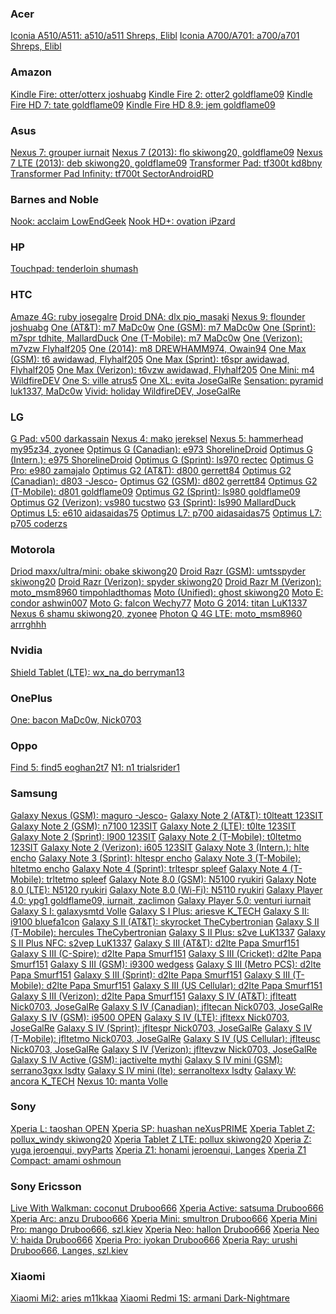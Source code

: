 <div>
<h3>Acer</h3>
<a href="http://forum.pac-rom.com/thread-752.html">Iconia A510/A511:           a510/a511      Shreps, Elibl</a>
<a href="http://forum.pac-rom.com/thread-1144.html">Iconia A700/A701:          a700/a701      Shreps, Elibl</a>
<br>
<h3>Amazon</h3>
<a href="http://forum.pac-rom.com/thread-557.html">Kindle Fire:                otter/otterx   joshuabg</a>
<a href="http://forum.pac-rom.com/thread-558.html">Kindle Fire 2:              otter2         goldflame09</a>
<a href="http://forum.pac-rom.com/thread-559.html">Kindle Fire HD 7:           tate           goldflame09</a>
<a href="http://forum.pac-rom.com/thread-560.html">Kindle Fire HD 8.9:         jem            goldflame09</a>
<br>
<h3>Asus</h3>
<a href="http://forum.pac-rom.com/thread-579.html">Nexus 7:                    grouper        iurnait</a>
<a href="http://forum.pac-rom.com/thread-552.html">Nexus 7 (2013):             flo            skiwong20, goldflame09</a>
<a href="http://forum.pac-rom.com/thread-552.html">Nexus 7 LTE (2013):         deb            skiwong20, goldflame09</a>
<a href="http://forum.pac-rom.com/thread-638.html">Transformer Pad:            tf300t         kd8bny</a>
<a href="http://forum.pac-rom.com/thread-526.html">Transformer Pad Infinity:   tf700t         SectorAndroidRD</a>
<br>
<h3>Barnes and Noble</h3>
<a href="http://forum.pac-rom.com/thread-885.html">Nook:                       acclaim        LowEndGeek</a>
<a href="http://forum.pac-rom.com/thread-1151.html">Nook HD+:                  ovation        iPzard</a>
<br>
<h3>HP</h3>
<a href="http://forum.pac-rom.com/thread-1391.html">Touchpad:                  tenderloin     shumash</a>
<br>
<h3>HTC</h3>
<a href="http://forum.pac-rom.com/thread-571.html">Amaze 4G:                   ruby           josegalre</a>
<a href="http://forum.pac-rom.com/thread-524.html">Droid DNA:                  dlx            pio_masaki</a>
<a href="http://forum.pac-rom.com/thread-1351.html">Nexus 9:                   flounder       joshuabg</a>
<a href="http://forum.pac-rom.com/thread-767.html">One (AT&T):                 m7             MaDc0w</a>
<a href="http://forum.pac-rom.com/thread-767.html">One (GSM):                  m7             MaDc0w</a>
<a href="http://forum.pac-rom.com/thread-855.html">One (Sprint):               m7spr          tdhite, MallardDuck</a>
<a href="http://forum.pac-rom.com/thread-767.html">One (T-Mobile):             m7             MaDc0w</a>
<a href="http://forum.pac-rom.com/thread-597.html">One (Verizon):              m7vzw          Flyhalf205</a>
<a href="http://forum.pac-rom.com/thread-886.html">One (2014):                 m8             DREWHAMM974, Owain94</a>
<a href="http://forum.pac-rom.com/thread-973.html">One Max (GSM):              t6             awidawad, Flyhalf205</a>
<a href="http://forum.pac-rom.com/thread-974.html">One Max (Sprint):           t6spr          awidawad, Flyhalf205</a>
<a href="http://forum.pac-rom.com/thread-975.html">One Max (Verizon):          t6vzw          awidawad, Flyhalf205</a>
<a href="http://forum.pac-rom.com/thread-1075.html">One Mini:                  m4             WildfireDEV</a>
<a href="http://forum.pac-rom.com/thread-596.html">One S:                      ville          atrus5</a>
<a href="http://forum.pac-rom.com/thread-529.html">One XL:                     evita          JoseGalRe</a>
<a href="http://forum.pac-rom.com/thread-1228.html">Sensation:                 pyramid        luk1337, MaDc0w</a>
<a href="http://forum.pac-rom.com/thread-1076.html">Vivid:                     holiday        WildfireDEV, JoseGalRe</a>
<br>
<h3>LG</h3>
<a href="http://forum.pac-rom.com/thread-539.html">G Pad:                      v500           darkassain</a>
<a href="http://forum.pac-rom.com/thread-1141.html">Nexus 4:                   mako           jereksel</a>
<a href="http://forum.pac-rom.com/thread-984.html">Nexus 5:                    hammerhead     my95z34, zyonee</a>
<a href="http://forum.pac-rom.com/thread-1084.html">Optimus G (Canadian):      e973           ShorelineDroid</a>
<a href="http://forum.pac-rom.com/thread-1092.html">Optimus G (Intern.):       e975           ShorelineDroid</a>
<a href="http://forum.pac-rom.com/thread-1129.html">Optimus G (Sprint):        ls970          rectec</a>
<a href="http://forum.pac-rom.com/thread-1054.html">Optimus G Pro:             e980           zamajalo</a>
<a href="http://forum.pac-rom.com/thread-???.html">Optimus G2 (AT&T):          d800           gerrett84</a>
<a href="http://forum.pac-rom.com/thread-???.html">Optimus G2 (Canadian):      d803           -Jesco-</a>
<a href="http://forum.pac-rom.com/thread-???.html">Optimus G2 (GSM):           d802           gerrett84</a>
<a href="http://forum.pac-rom.com/thread-562.html">Optimus G2 (T-Mobile):      d801           goldflame09</a>
<a href="http://forum.pac-rom.com/thread-563.html">Optimus G2 (Sprint):        ls980          goldflame09</a>
<a href="http://forum.pac-rom.com/thread-645.html">Optimus G2 (Verizon):       vs980          tucstwo</a>
<a href="http://forum.pac-rom.com/thread-1368.html">G3 (Sprint):               ls990          MallardDuck</a>
<a href="http://forum.pac-rom.com/thread-964.html">Optimus L5:                 e610           aidasaidas75</a>
<a href="http://forum.pac-rom.com/thread-922.html">Optimus L7:                 p700           aidasaidas75</a>
<a href="http://forum.pac-rom.com/thread-???.html">Optimus L7:                 p705           coderzs</a>
<br>
<h3>Motorola</h3>
<a href="http://forum.pac-rom.com/thread-1378.html">Driod maxx/ultra/mini:     obake          skiwong20</a>
<a href="http://forum.pac-rom.com/thread-1038.html">Droid Razr (GSM):          umtsspyder     skiwong20</a>
<a href="http://forum.pac-rom.com/thread-1038.html">Droid Razr (Verizon):      spyder         skiwong20</a>
<a href="http://forum.pac-rom.com/thread-615.html">Droid Razr M (Verizon):     moto_msm8960   timpohladthomas</a>
<a href="http://forum.pac-rom.com/thread-531.html">Moto (Unified):             ghost          skiwong20</a>
<a href="http://forum.pac-rom.com/thread-1211.html">Moto E:                    condor         ashwin007</a>
<a href="http://forum.pac-rom.com/thread-536.html">Moto G:                     falcon         Wechy77</a>
<a href="http://forum.pac-rom.com/thread-1366.html">Moto G 2014:               titan          LuK1337</a>
<a href="http://forum.pac-rom.com/thread-1373.html">Nexus 6                    shamu          skiwong20, zyonee</a>
<a href="http://forum.pac-rom.com/thread-615.html">Photon Q 4G LTE:            moto_msm8960   arrrghhh</a>
<br>
<h3>Nvidia</h3>
<a href="http://forum.pac-rom.com/thread-1352.html">Shield Tablet (LTE):       wx_na_do       berryman13</a>
<br>
<h3>OnePlus</h3>
<a href="http://forum.pac-rom.com/thread-992.html">One:                        bacon          MaDc0w, Nick0703</a>
<br>
<h3>Oppo</h3>
<a href="http://forum.pac-rom.com/thread-663.html">Find 5:                     find5          eoghan2t7</a>
<a href="http://forum.pac-rom.com/thread-662.html">N1:                         n1             trialsrider1</a>
<br>
<h3>Samsung</h3>
<a href="http://forum.pac-rom.com/thread-573.html">Galaxy Nexus (GSM):         maguro         -Jesco-</a>
<a href="http://forum.pac-rom.com/thread-589.html">Galaxy Note 2 (AT&T):       t0lteatt       123SIT</a>
<a href="http://forum.pac-rom.com/thread-591.html">Galaxy Note 2 (GSM):        n7100          123SIT</a>
<a href="http://forum.pac-rom.com/thread-???.html">Galaxy Note 2 (LTE):        t0lte          123SIT</a>
<a href="http://forum.pac-rom.com/thread-593.html">Galaxy Note 2 (Sprint):     l900           123SIT</a>
<a href="http://forum.pac-rom.com/thread-594.html">Galaxy Note 2 (T-Mobile):   t0ltetmo       123SIT</a>
<a href="http://forum.pac-rom.com/thread-595.html">Galaxy Note 2 (Verizon):    i605           123SIT</a>
<a href="http://forum.pac-rom.com/thread-1363.html">Galaxy Note 3 (Intern.):   hlte           encho</a>
<a href="http://forum.pac-rom.com/thread-1365.html">Galaxy Note 3 (Sprint):    hltespr        encho</a>
<a href="http://forum.pac-rom.com/thread-1364.html">Galaxy Note 3 (T-Mobile):  hltetmo        encho</a>
<a href="http://forum.pac-rom.com/thread-1384.html">Galaxy Note 4 (Sprint):    trltespr       spleef</a>
<a href="http://forum.pac-rom.com/thread-1385.html">Galaxy Note 4 (T-Mobile):  trltetmo       spleef</a>
<a href="http://forum.pac-rom.com/thread-527.html">Galaxy Note 8.0 (GSM):      N5100          ryukiri</a>
<a href="http://forum.pac-rom.com/thread-586.html">Galaxy Note 8.0 (LTE):      N5120          ryukiri</a>
<a href="http://forum.pac-rom.com/thread-528.html">Galaxy Note 8.0 (Wi-Fi):    N5110          ryukiri</a>
<a href="http://forum.pac-rom.com/thread-561.html">Galaxy Player 4.0:          ypg1           goldflame09, iurnait, zaclimon</a>
<a href="http://forum.pac-rom.com/thread-523.html">Galaxy Player 5.0:          venturi        iurnait</a>
<a href="http://forum.pac-rom.com/thread-1271.html">Galaxy S I:                galaxysmtd     Volle</a>
<a href="http://forum.pac-rom.com/thread-1362.html">Galaxy S I Plus:           ariesve        K_TECH</a>
<a href="http://forum.pac-rom.com/thread-632.html">Galaxy S II:                i9100          bluefa1con</a>
<a href="http://forum.pac-rom.com/thread-564.html">Galaxy S II (AT&T):         skyrocket      TheCybertronian</a>
<a href="http://forum.pac-rom.com/thread-565.html">Galaxy S II (T-Mobile):     hercules       TheCybertronian</a>
<a href="http://forum.pac-rom.com/thread-966.html">Galaxy S II Plus:           s2ve           LuK1337</a>
<a href="http://forum.pac-rom.com/thread-967.html">Galaxy S II Plus NFC:       s2vep          LuK1337</a>
<a href="http://forum.pac-rom.com/thread-521.html">Galaxy S III (AT&T):        d2lte          Papa Smurf151</a>
<a href="http://forum.pac-rom.com/thread-521.html">Galaxy S III (C-Spire):     d2lte          Papa Smurf151</a>
<a href="http://forum.pac-rom.com/thread-521.html">Galaxy S III (Cricket):     d2lte          Papa Smurf151</a>
<a href="http://forum.pac-rom.com/thread-564.html">Galaxy S III (GSM):         i9300          wedgess</a>
<a href="http://forum.pac-rom.com/thread-521.html">Galaxy S III (Metro PCS):   d2lte          Papa Smurf151</a>
<a href="http://forum.pac-rom.com/thread-521.html">Galaxy S III (Sprint):      d2lte          Papa Smurf151</a>
<a href="http://forum.pac-rom.com/thread-521.html">Galaxy S III (T-Mobile):    d2lte          Papa Smurf151</a>
<a href="http://forum.pac-rom.com/thread-531.html">Galaxy S III (US Cellular): d2lte          Papa Smurf151</a>
<a href="http://forum.pac-rom.com/thread-521.html">Galaxy S III (Verizon):     d2lte          Papa Smurf151</a>
<a href="http://forum.pac-rom.com/thread-1371.html">Galaxy S IV (AT&T):        jflteatt       Nick0703, JoseGalRe</a>
<a href="http://forum.pac-rom.com/thread-1371.html">Galaxy S IV (Canadian):    jfltecan       Nick0703, JoseGalRe</a>
<a href="http://forum.pac-rom.com/thread-609.html">Galaxy S IV (GSM):          i9500          OPEN</a>
<a href="http://forum.pac-rom.com/thread-1371.html">Galaxy S IV (LTE):         jfltexx        Nick0703, JoseGalRe</a>
<a href="http://forum.pac-rom.com/thread-1371.html">Galaxy S IV (Sprint):      jfltespr       Nick0703, JoseGalRe</a>
<a href="http://forum.pac-rom.com/thread-1371.html">Galaxy S IV (T-Mobile):    jfltetmo       Nick0703, JoseGalRe</a>
<a href="http://forum.pac-rom.com/thread-1371.html">Galaxy S IV (US Cellular): jflteusc       Nick0703, JoseGalRe</a>
<a href="http://forum.pac-rom.com/thread-1371.html">Galaxy S IV (Verizon):     jfltevzw       Nick0703, JoseGalRe</a>
<a href="http://forum.pac-rom.com/thread-1169.html">Galaxy S IV Active (GSM):  jactivelte     mythi</a>
<a href="http://forum.pac-rom.com/thread-1372.html">Galaxy S IV mini (GSM):    serrano3gxx    lsdty</a>
<a href="http://forum.pac-rom.com/thread-1372.html">Galaxy S IV mini (lte):    serranoltexx   lsdty</a>
<a href="http://forum.pac-rom.com/thread-1361.html">Galaxy W:                  ancora         K_TECH</a>
<a href="http://forum.pac-rom.com/thread-1379.html">Nexus 10:                  manta          Volle</a>
<br>
<h3>Sony</h3>
<a href="http://forum.pac-rom.com/thread-900.html">Xperia L:                   taoshan        OPEN</a>
<a href="http://forum.pac-rom.com/thread-1116.html">Xperia SP:                 huashan        neXusPRIME</a>
<a href="http://forum.pac-rom.com/thread-1150.html">Xperia Tablet Z:           pollux_windy   skiwong20</a>
<a href="http://forum.pac-rom.com/thread-1150.html">Xperia Tablet Z LTE:       pollux         skiwong20</a>
<a href="http://forum.pac-rom.com/thread-???.html">Xperia Z:                   yuga           jeroenqui, pvyParts</a>
<a href="http://forum.pac-rom.com/thread-1067.html">Xperia Z1:                 honami         jeroenqui, Langes</a>
<a href="http://forum.pac-rom.com/thread-968.html">Xperia Z1 Compact:          amami          oshmoun</a>
<br>
<h3>Sony Ericsson</h3>
<a href="http://forum.pac-rom.com/thread-617.html">Live With Walkman:          coconut        Druboo666</a>
<a href="http://forum.pac-rom.com/thread-622.html">Xperia Active:              satsuma        Druboo666</a>
<a href="http://forum.pac-rom.com/thread-616.html">Xperia Arc:                 anzu           Druboo666</a>
<a href="http://forum.pac-rom.com/thread-623.html">Xperia Mini:                smultron       Druboo666</a>
<a href="http://forum.pac-rom.com/thread-621.html">Xperia Mini Pro:            mango          Druboo666, szl.kiev</a>
<a href="http://forum.pac-rom.com/thread-619.html">Xperia Neo:                 hallon         Druboo666</a>
<a href="http://forum.pac-rom.com/thread-618.html">Xperia Neo V:               haida          Druboo666</a>
<a href="http://forum.pac-rom.com/thread-620.html">Xperia Pro:                 iyokan         Druboo666</a>
<a href="http://forum.pac-rom.com/thread-624.html">Xperia Ray:                 urushi         Druboo666, Langes, szl.kiev</a>
<br>
<h3>Xiaomi</h3>
<a href="http://forum.pac-rom.com/thread-934.html">Xiaomi Mi2:                 aries          m11kkaa</a>
<a href="http://forum.pac-rom.com/thread-1202.html">Xiaomi Redmi 1S:           armani         Dark-Nightmare</a>
<br>
</div>
